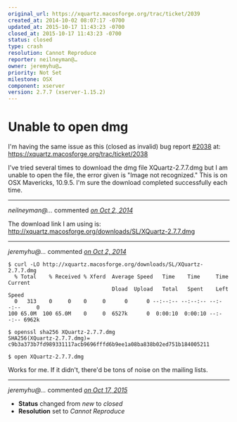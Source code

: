 ```yaml
---
original_url: https://xquartz.macosforge.org/trac/ticket/2039
created_at: 2014-10-02 08:07:17 -0700
updated_at: 2015-10-17 11:43:23 -0700
closed_at: 2015-10-17 11:43:23 -0700
status: closed
type: crash
resolution: Cannot Reproduce
reporter: neilneyman@…
owner: jeremyhu@…
priority: Not Set
milestone: OSX
component: xserver
version: 2.7.7 (xserver-1.15.2)
---
```


Unable to open dmg
==================


I'm having the same issue as this (closed as invalid) bug report [\#⁠2038](https://xquartz.macosforge.org/trac/ticket/2038) at: <https://xquartz.macosforge.org/trac/ticket/2038>

I've tried several times to download the dmg file XQuartz-2.7.7.dmg but I am unable to open the file, the error given is "Image not recognized." This is on OSX Mavericks, 10.9.5. I'm sure the download completed successfully each time.



---

*neilneyman@…* commented *[on Oct 2, 2014](https://xquartz.macosforge.org/trac/ticket/2039#comment:1 "October 2, 2014 at 8:08 AM PDT")*

The download link I am using is: <http://xquartz.macosforge.org/downloads/SL/XQuartz-2.7.7.dmg>



---

*jeremyhu@…* commented *[on Oct 2, 2014](https://xquartz.macosforge.org/trac/ticket/2039#comment:2 "October 2, 2014 at 1:48 PM PDT")*

    $ curl -LO http://xquartz.macosforge.org/downloads/SL/XQuartz-2.7.7.dmg
      % Total    % Received % Xferd  Average Speed   Time    Time     Time  Current
                                     Dload  Upload   Total   Spent    Left  Speed
      0   313    0     0    0     0      0      0 --:--:-- --:--:-- --:--:--     0
    100 65.0M  100 65.0M    0     0  6527k      0  0:00:10  0:00:10 --:--:-- 6962k

    $ openssl sha256 XQuartz-2.7.7.dmg 
    SHA256(XQuartz-2.7.7.dmg)= c9b3a373b7fd989331117acb9696fffd6b9ee1a08ba838b02ed751b184005211

    $ open XQuartz-2.7.7.dmg 

Works for me. If it didn't, there'd be tons of noise on the mailing lists.



---

*jeremyhu@…* commented *[on Oct 17, 2015](https://xquartz.macosforge.org/trac/ticket/2039#comment:436 "October 17, 2015 at 11:43 AM PDT")*

-   **Status** changed from *new* to *closed*
-   **Resolution** set to *Cannot Reproduce*



